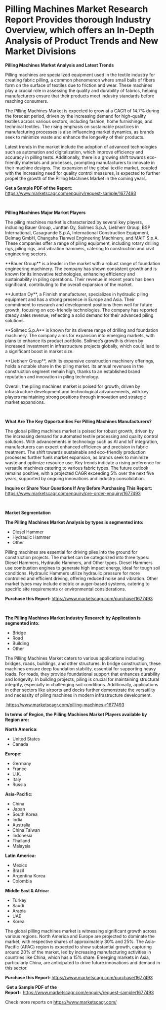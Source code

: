 <p><h1>Pilling Machines Market Research Report Provides thorough Industry Overview, which offers an In-Depth Analysis of Product Trends and New Market Divisions</h1></p><p><strong>Pilling Machines Market Analysis and Latest Trends</strong></p>
<p><p>Pilling machines are specialized equipment used in the textile industry for creating fabric pilling, a common phenomenon where small balls of fibers form on the surface of textiles due to friction and wear. These machines play a crucial role in assessing the quality and durability of fabrics, helping manufacturers ensure that their products meet industry standards before reaching consumers.</p><p>The Pilling Machines Market is expected to grow at a CAGR of 14.7% during the forecast period, driven by the increasing demand for high-quality textiles across various sectors, including fashion, home furnishings, and technical textiles. The rising emphasis on sustainable practices in manufacturing processes is also influencing market dynamics, as brands seek to minimize waste and enhance the longevity of their products.</p><p>Latest trends in the market include the adoption of advanced technologies such as automation and digitalization, which improve efficiency and accuracy in pilling tests. Additionally, there is a growing shift towards eco-friendly materials and processes, prompting manufacturers to innovate in their machine designs. The expansion of the global textile market, coupled with the increasing need for quality control measures, is expected to further propel the growth of the Pilling Machines Market in the coming years.</p></p>
<p><strong>Get a Sample PDF of the Report:&nbsp;</strong> <a href="https://www.marketscagr.com/enquiry/request-sample/1677493?utm_campaign=2208&utm_medium=2&utm_source=Github&utm_content=ia&utm_term=16022025&utm_id=pilling-machines">https://www.marketscagr.com/enquiry/request-sample/1677493</a></p>
<p>&nbsp;</p>
<p><strong>Pilling Machines Major Market Players</strong></p>
<p><p>The piling machines market is characterized by several key players, including Bauer Group, Junttan Oy, Soilmec S.p.A, Liebherr Group, BSP International, Casagrande S.p.A, International Construction Equipment, Delmag GmbH, Changsha Tianwei Engineering Machinery, and MAIT S.p.A. These companies offer a range of piling equipment, including rotary drilling rigs, piling rigs, and vibration hammers, catering to construction and civil engineering sectors.</p><p>**Bauer Group** is a leader in the market with a robust range of foundation engineering machinery. The company has shown consistent growth and is known for its innovative technologies, enhancing efficiency and sustainability in piling operations. Their revenue in recent years has been significant, contributing to the overall expansion of the market.</p><p>**Junttan Oy**, a Finnish manufacturer, specializes in hydraulic piling equipment and has a strong presence in Europe and Asia. Their commitment to research and development positions them well for future growth, focusing on eco-friendly technologies. The company has reported steady sales revenue, reflecting a solid demand for their advanced piling solutions.</p><p>**Soilmec S.p.A** is known for its diverse range of drilling and foundation machinery. The company aims for expansion into emerging markets, with plans to enhance its product portfolio. Soilmec’s growth is driven by increased investment in infrastructure projects globally, which could lead to a significant boost in market size.</p><p>**Liebherr Group**, with its expansive construction machinery offerings, holds a notable share in the piling market. Its annual revenues in the construction segment remain high, thanks to an established brand reputation and innovation in piling technology.</p><p>Overall, the piling machines market is poised for growth, driven by infrastructure development and technological advancements, with key players maintaining strong positions through innovation and strategic market expansions.</p></p>
<p>&nbsp;</p>
<p><strong>What Are The Key Opportunities For Pilling Machines Manufacturers?</strong></p>
<p><p>The global pilling machines market is poised for robust growth, driven by the increasing demand for automated textile processing and quality control solutions. With advancements in technology such as AI and IoT integration, manufacturers can expect enhanced efficiency and precision in fabric treatment. The shift towards sustainable and eco-friendly production processes further fuels market expansion, as brands seek to minimize waste and optimize resource use. Key trends indicate a rising preference for versatile machines catering to various fabric types. The future outlook remains positive, with a projected CAGR exceeding 5% over the next five years, supported by ongoing innovations and industry consolidation.</p></p>
<p><strong>Inquire or Share Your Questions If Any Before Purchasing This Report:</strong> <a href="https://www.marketscagr.com/enquiry/pre-order-enquiry/1677493?utm_campaign=2208&utm_medium=2&utm_source=Github&utm_content=ia&utm_term=16022025&utm_id=pilling-machines">https://www.marketscagr.com/enquiry/pre-order-enquiry/1677493</a></p>
<p>&nbsp;</p>
<p><strong>Market Segmentation</strong></p>
<p><strong>The Pilling Machines Market Analysis by types is segmented into:</strong></p>
<p><ul><li>Diesel Hammer</li><li>Hydraulic Hammer</li><li>Other</li></ul></p>
<p><p>Pilling machines are essential for driving piles into the ground for construction projects. The market can be categorized into three types: Diesel Hammers, Hydraulic Hammers, and Other types. Diesel Hammers use combustion engines to generate high impact energy, ideal for tough soil conditions. Hydraulic Hammers utilize hydraulic pressure for more controlled and efficient driving, offering reduced noise and vibration. Other market types may include electric or auger-based systems, catering to specific site requirements or environmental considerations.</p></p>
<p><strong>Purchase this Report:&nbsp;</strong><a href="https://www.marketscagr.com/purchase/1677493?utm_campaign=2208&utm_medium=2&utm_source=Github&utm_content=ia&utm_term=16022025&utm_id=pilling-machines">https://www.marketscagr.com/purchase/1677493</a></p>
<p>&nbsp;</p>
<p><strong>The Pilling Machines Market Industry Research by Application is segmented into:</strong></p>
<p><ul><li>Bridge</li><li>Road</li><li>Building</li><li>Other</li></ul></p>
<p><p>The Pilling Machines Market caters to various applications including bridges, roads, buildings, and other structures. In bridge construction, these machines ensure deep foundation stability, essential for supporting heavy loads. For roads, they provide foundational support that enhances durability and longevity. In building projects, piling is crucial for maintaining structural integrity, especially in challenging soil conditions. Additionally, applications in other sectors like airports and docks further demonstrate the versatility and necessity of piling machines in modern infrastructure development.</p></p>
<p><a href="https://www.marketscagr.com/pilling-machines-r1677493?utm_campaign=2208&utm_medium=2&utm_source=Github&utm_content=ia&utm_term=16022025&utm_id=pilling-machines">&nbsp;https://www.marketscagr.com/pilling-machines-r1677493</a></p>
<p><strong>In terms of Region, the Pilling Machines Market Players available by Region are:</strong></p>
<p>
    <p> <strong> North America: </strong>
        <ul>
            <li>United States</li>
            <li>Canada</li>
        </ul>
        </p> 
    <p> <strong> Europe: </strong>
        <ul>
            <li>Germany</li>
            <li>France</li>
            <li>U.K.</li>
            <li>Italy</li>
            <li>Russia</li>
        </ul>
        </p> 
    <p> <strong> Asia-Pacific: </strong>
        <ul>
            <li>China</li>
            <li>Japan</li>
            <li>South Korea</li>
            <li>India</li>
            <li>Australia</li>
            <li>China Taiwan</li>
            <li>Indonesia</li>
            <li>Thailand</li>
            <li>Malaysia</li>
        </ul>
        </p> 
    <p> <strong> Latin America: </strong>
        <ul>
            <li>Mexico</li>
            <li>Brazil</li>
            <li>Argentina Korea</li>
            <li>Colombia</li>
        </ul>
        </p> 
    <p> <strong> Middle East & Africa: </strong>
        <ul>
            <li>Turkey</li>
            <li>Saudi</li>
            <li>Arabia</li>
            <li>UAE</li>
            <li>Korea</li>
        </ul>
    </p>
    </p>
<p><p>The global pilling machines market is witnessing significant growth across various regions. North America and Europe are projected to dominate the market, with respective shares of approximately 30% and 25%. The Asia-Pacific (APAC) region is expected to show substantial growth, capturing around 20% of the market, led by increasing manufacturing activities in countries like China, which has a 15% share. Emerging markets in Asia, particularly China, are anticipated to drive future innovations and demand in this sector.</p></p>
<p><strong>Purchase this Report: </strong><a href="https://www.marketscagr.com/purchase/1677493?utm_campaign=2208&utm_medium=2&utm_source=Github&utm_content=ia&utm_term=16022025&utm_id=pilling-machines">https://www.marketscagr.com/purchase/1677493</a></p>
<p>&nbsp;<strong>Get a Sample PDF of the Report:&nbsp;&nbsp;</strong><a href="https://www.marketscagr.com/enquiry/request-sample/1677493?utm_campaign=2208&utm_medium=2&utm_source=Github&utm_content=ia&utm_term=16022025&utm_id=pilling-machines">https://www.marketscagr.com/enquiry/request-sample/1677493</a></p>
<p><strong></strong></p>
<p>Check more reports on <a href="https://www.marketscagr.com/?utm_campaign=2208&utm_medium=2&utm_source=Github&utm_content=ia&utm_term=16022025&utm_id=pilling-machines">https://www.marketscagr.com/</a></p>